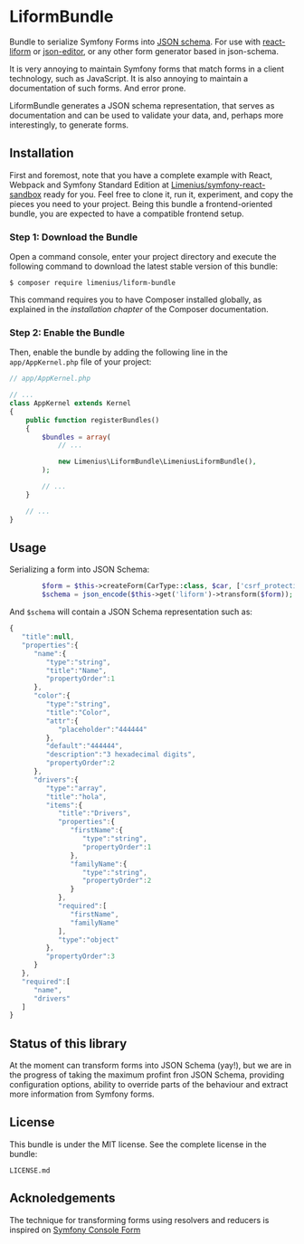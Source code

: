 LiformBundle
============

Bundle to serialize Symfony Forms into [JSON schema](http://json-schema.org/). For use with [react-liform](https://github.com/Limenius/react-liform) or [json-editor](https://github.com/jdorn/json-editor), or any other form generator based in json-schema.

It is very annoying to maintain Symfony forms that match forms in a client technology, such as JavaScript. It is also annoying to maintain a documentation of such forms. And error prone.

LiformBundle generates a JSON schema representation, that serves as documentation and can be used to validate your data, and, perhaps more interestingly, to generate forms.

## Installation


First and foremost, note that you have a complete example with React, Webpack and Symfony Standard Edition at [Limenius/symfony-react-sandbox](https://github.com/Limenius/symfony-react-sandbox) ready for you. Feel free to clone it, run it, experiment, and copy the pieces you need to your project. Being this bundle a frontend-oriented bundle, you are expected to have a compatible frontend setup.

### Step 1: Download the Bundle

Open a command console, enter your project directory and execute the
following command to download the latest stable version of this bundle:

    $ composer require limenius/liform-bundle

This command requires you to have Composer installed globally, as explained
in the *installation chapter* of the Composer documentation.

### Step 2: Enable the Bundle

Then, enable the bundle by adding the following line in the `app/AppKernel.php`
file of your project:

```php
// app/AppKernel.php

// ...
class AppKernel extends Kernel
{
    public function registerBundles()
    {
        $bundles = array(
            // ...

            new Limenius\LiformBundle\LimeniusLiformBundle(),
        );

        // ...
    }

    // ...
}
```

## Usage

Serializing a form into JSON Schema:

```php
        $form = $this->createForm(CarType::class, $car, ['csrf_protection' => false]);
        $schema = json_encode($this->get('liform')->transform($form));
```

And `$schema` will contain a JSON Schema representation such as:

```js
{  
   "title":null,
   "properties":{  
      "name":{  
         "type":"string",
         "title":"Name",
         "propertyOrder":1
      },
      "color":{  
         "type":"string",
         "title":"Color",
         "attr":{  
            "placeholder":"444444"
         },
         "default":"444444",
         "description":"3 hexadecimal digits",
         "propertyOrder":2
      },
      "drivers":{  
         "type":"array",
         "title":"hola",
         "items":{  
            "title":"Drivers",
            "properties":{  
               "firstName":{  
                  "type":"string",
                  "propertyOrder":1
               },
               "familyName":{  
                  "type":"string",
                  "propertyOrder":2
               }
            },
            "required":[  
               "firstName",
               "familyName"
            ],
            "type":"object"
         },
         "propertyOrder":3
      }
   },
   "required":[  
      "name",
      "drivers"
   ]
}

```

## Status of this library

At the moment can transform forms into JSON Schema (yay!), but we are in the progress of taking the maximum profint fron JSON Schema, providing configuration options, ability to override parts of the behaviour and extract more information from Symfony forms.  


## License

This bundle is under the MIT license. See the complete license in the bundle:

    LICENSE.md

## Acknoledgements

The technique for transforming forms using resolvers and reducers is inspired on [Symfony Console Form](https://github.com/matthiasnoback/symfony-console-form)
